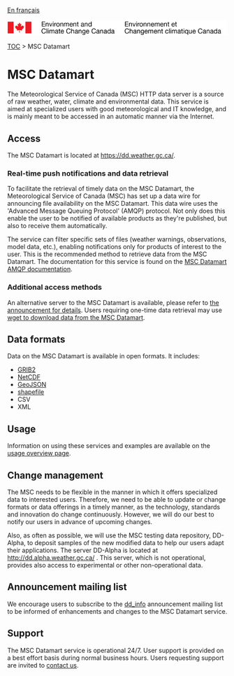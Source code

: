 [En français](readme_fr.md)

![ECCC logo](../img_eccc-logo.png)

[TOC](../readme_en.md) > MSC Datamart

# MSC Datamart

The Meteorological Service of Canada (MSC) HTTP data server is a source of raw weather, water, climate and environmental data. This service is aimed at specialized users with good meteorological and IT knowledge, and is mainly meant to be accessed in an automatic manner via the Internet.

## Access

The MSC Datamart is located at https://dd.weather.gc.ca/.

### Real-time push notifications and data retrieval
  
To facilitate the retrieval of timely data on the MSC Datamart, the Meteorological Service of Canada (MSC) has set up a data wire for announcing file availability on the MSC Datamart. This data wire uses the 'Advanced Message Queuing Protocol' (AMQP) protocol. Not only does this enable the user to be notified of available products as they're published, but also to receive them automatically.

The service can filter specific sets of files (weather warnings, observations, model data, etc.), enabling notifications only for products of interest to the user.
This is the recommended method to retrieve data from the MSC Datamart.
The documentation for this service is found on the [MSC Datamart AMQP documentation](amqp_en.md).
  
### Additional access methods

An alternative server to the MSC Datamart is available, please refer to [the announcement for details](https://lists.ec.gc.ca/pipermail/dd_info/2019-April/000329.html).
Users requiring one-time data retrieval may use [wget to download data from the MSC Datamart](readme_wget-datamart_en.md).

## Data formats

Data on the MSC Datamart is available in open formats. It includes:

* [GRIB2](../msc-data/readme_grib_en.md)
* [NetCDF](https://www.unidata.ucar.edu/software/netcdf/)
* [GeoJSON](https://geojson.org/)
* [shapefile](https://www.esri.com/library/whitepapers/pdfs/shapefile.pdf)
* CSV
* XML

## Usage

Information on using these services and examples are available on the [usage overview page](../usage/readme_en.md).

## Change management 

The MSC needs to be flexible in the manner in which it offers specialized data to interested users. Therefore, we need to be able to update or change formats or data offerings in a timely manner, as the technology, standards and innovation do change continuously. However, we will do our best to notify our users in advance of upcoming changes. 

Also, as often as possible, we will use the MSC testing data repository, DD-Alpha, to deposit samples of the new modified data to help our users adapt their applications. The server DD-Alpha is located at http://dd.alpha.weather.gc.ca/ . This server, which is not operational, provides also access to experimental or other non-operational data.

## Announcement mailing list

We encourage users to subscribe to the [dd_info](https://lists.ec.gc.ca/cgi-bin/mailman/listinfo/dd_info) announcement mailing list to be informed of enhancements and changes to the MSC Datamart service.

## Support

The MSC Datamart service is operational 24/7. User support is provided on a best effort basis during normal business hours. Users requesting support are invited to [contact us](https://www.weather.gc.ca/mainmenu/contact_us_e.html).
